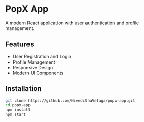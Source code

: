 # PopX App

A modern React application with user authentication and profile management.

## Features

- User Registration and Login  
- Profile Management
- Responsive Design
- Modern UI Components

## Installation

```bash
git clone https://github.com/NivedithaVelaga/popx-app.git
cd popx-app
npm install
npm start
